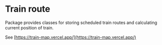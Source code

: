 # Train route

Package provides classes for storing scheduled train routes and calculating current position of train.

See [https://train-map.vercel.app/](https://train-map.vercel.app/)